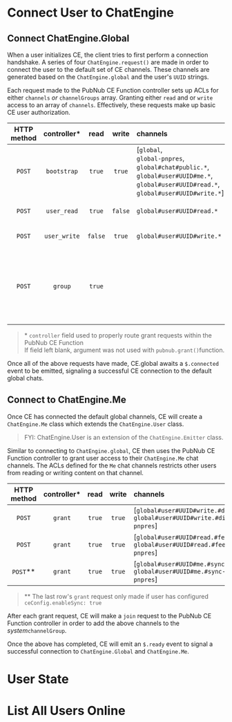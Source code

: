 # Connect User to ChatEngine

<!-- ## CE Client Initialization

The CE architecture consists of a client side running CE client code and a backend side (PubNub Functions) handling various server-side ops such as authorization via PAM. -->

## Connect ChatEngine.Global

When a user initializes CE, the client tries to first perform a connection handshake. A series of four ```ChatEngine.request()``` are made in order to connect the user to the default set of CE channels. These channels are generated based on the ```ChatEngine.global```  and the user's ```UUID``` strings.

Each request made to the PubNub CE Function controller sets up ACLs for either ```channels``` _or_ ```channelGroups``` array. Granting either ```read``` and or ```write``` access to an array of ```channels```. Effectively, these requests make up basic CE user authorization.

| HTTP method | controller\* |  read | write | channels| channelGroups| authKeys | ttl [sec]|
|:-----------:|:----------:|:--------:|:----:|:-----|:-----|:-----:|:-------:|
| ```POST``` | ```bootstrap``` | ```true``` | ```true``` | [```global```,<br>```global-pnpres```,<br>```global#chat#public.*```,<br>```global#user#UUID#me.*```,<br>```global#user#UUID#read.*```,<br>```global#user#UUID#write.*```]| | [```request.body.authKey```]| ```request.body.ttl```<br>_or_<br>```10800``` |
|  ```POST``` | ```user_read``` | ```true``` | ```false``` | ```global#user#UUID#read.*```| | |```request.body.ttl```<br>_or_<br>```10800``` | || ```request.body.ttl```<br>_or_<br>```10800```|
|  ```POST``` | ```user_write``` | ```false``` | ```true``` | ```global#user#UUID#write.*``` || | ```request.body.ttl```<br>_or_<br>```10800``` ||
|  ```POST``` | ```group``` | ```true``` |  | | [```global#UUID#rooms```,<br>```global#UUID#rooms-pnpres```,<br>```global#UUID#system```,<br>```global#UUID#system-pnpres```,<br>```global#UUID#custom```,<br>```global#UUID#custom-pnpres```] | [```request.body.authKey```] | ```request.body.ttl```<br>_or_<br>```10800``` |

> \* ```controller``` field used to properly route grant requests within the PubNub CE Function
> <br>If field left blank, argument was not used with ```pubnub.grant()```function.

Once all of the above requests have made, CE.global awaits a ```$.connected``` event to be emitted, signaling a successful CE connection to the default global chats.


## Connect to ChatEngine.Me

Once CE has connected the default global channels, CE will create a ```ChatEngine.Me``` class which extends the ```ChatEngine.User``` class.

> FYI: ChatEngine.User is an extension of the ```ChatEngine.Emitter``` class.

Similar to connecting to ```ChatEngine.global```, CE then uses the PubNub CE Function controller to grant user access to their ```ChatEngine.Me``` chat channels. The ACLs defined for the ```Me``` chat channels restricts other users from reading or writing content on that channel.   


| HTTP method | controller\* |  read | write | channels| channelGroups| authKeys | ttl [sec]|
|:-----------:|:----------:|:--------:|:----:|:-----|:-----|:-----:|:-------:|
| ```POST```	| ```grant``` | ```true``` | ```true``` | [```global#user#UUID#write.#direct```,<br>```global#user#UUID#write.#direct-pnpres```] | | [```request.body.authKey```] | ```request.body.ttl```<br>_or_<br>```10800```
| ```POST``` | ```grant``` |  ```true``` | ```true``` | [```global#user#UUID#read.#feed```,<br>```global#user#UUID#read.#feed-pnpres```]| | [```request.body.authKey```] | ```request.body.ttl```<br>_or_<br>```10800```
| ```POST```** | ```grant``` |  ```true``` | ```true``` | [```global#user#UUID#me.#sync```,<br>```global#user#UUID#me.#sync-pnpres```]| | [```request.body.authKey```] | ```request.body.ttl```<br>_or_<br>```10800```

> \** The last row's ```grant``` request only made if user has configured ```ceConfig.enableSync: true```

After each grant request, CE will make a ```join``` request to the PubNub CE Function controller in order to add the above channels to the _system_```channelGroup```.

Once the above has completed, CE will emit an ```$.ready``` event to signal a successful connection to ```ChatEngine.Global``` and ```ChatEngine.Me```.

# User State

# List All Users Online
